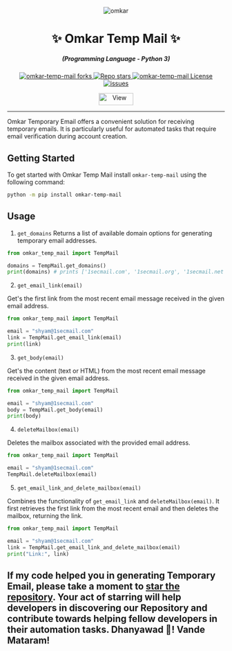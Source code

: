 <p align="center">
  <img src="https://www.omkar.cloud/images/favicon/prod/favicon-256x256.png" alt="omkar" />
</p>
  <div align="center" style="margin-top: 0;">
  <h1>✨ Omkar Temp Mail ✨</h1>
</div>
<em>
  <h5 align="center">(Programming Language - Python 3)</h5>
</em>
<p align="center">
  <a href="#">
    <img alt="omkar-temp-mail forks" src="https://img.shields.io/github/forks/omkarcloud/omkar-temp-mail?style=for-the-badge" />
  </a>
  <a href="#">
    <img alt="Repo stars" src="https://img.shields.io/github/stars/omkarcloud/omkar-temp-mail?style=for-the-badge&color=yellow" />
  </a>
  <a href="#">
    <img alt="omkar-temp-mail License" src="https://img.shields.io/github/license/omkarcloud/omkar-temp-mail?color=orange&style=for-the-badge" />
  </a>
  <a href="https://github.com/omkarcloud/omkar-temp-mail/issues">
    <img alt="issues" src="https://img.shields.io/github/issues/omkarcloud/omkar-temp-mail?color=purple&style=for-the-badge" />
  </a>
</p>
<p align="center">
  <img src="https://views.whatilearened.today/views/github/omkarcloud/omkar-temp-mail.svg" width="80px" height="28px" alt="View" />
</p>

---



Omkar Temporary Email offers a convenient solution for receiving temporary emails. It is particularly useful for automated tasks that require email verification during account creation.

## Getting Started
To get started with Omkar Temp Mail install `omkar-temp-mail` using the following command:

```bash
python -m pip install omkar-temp-mail
```

## Usage

1. `get_domains`
Returns a list of available domain options for generating temporary email addresses.

```python
from omkar_temp_mail import TempMail

domains = TempMail.get_domains()
print(domains) # prints ['1secmail.com', '1secmail.org', '1secmail.net', 'kzccv.com', 'qiott.com', 'wuuvo.com', 'icznn.com', 'ezztt.com']
```

2. `get_email_link(email)`

Get's the first link from the most recent email message received in the given email address.


```python
from omkar_temp_mail import TempMail

email = "shyam@1secmail.com"
link = TempMail.get_email_link(email)
print(link) 
```

3. `get_body(email)`

Get's the content (text or HTML) from the most recent email message received in the given email address.


```python
from omkar_temp_mail import TempMail

email = "shyam@1secmail.com"
body = TempMail.get_body(email)
print(body) 
```


4. `deleteMailbox(email)`

Deletes the mailbox associated with the provided email address. 


```python
from omkar_temp_mail import TempMail

email = "shyam@1secmail.com"
TempMail.deleteMailbox(email)
```

5. `get_email_link_and_delete_mailbox(email)`

Combines the functionality of `get_email_link` and `deleteMailbox(email)`. It first retrieves the first link from the most recent email and then deletes the mailbox, returning the link.


```python
from omkar_temp_mail import TempMail

email = "shyam@1secmail.com"
link = TempMail.get_email_link_and_delete_mailbox(email)
print("Link:", link)
```

## If my code helped you in generating Temporary Email, please take a moment to [star the repository](https://github.com/omkarcloud/omkar-temp-mail). Your act of starring will help developers in discovering our Repository and contribute towards helping fellow developers in their automation tasks. Dhanyawad 🙏! Vande Mataram!
